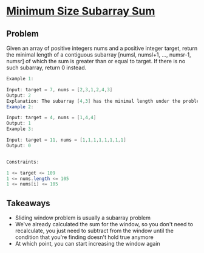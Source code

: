 # [ Minimum Size Subarray Sum ]( https://leetcode.com/problems/minimum-size-subarray-sum )

## Problem
Given an array of positive integers nums and a positive integer target, return the minimal length of a contiguous subarray [numsl, numsl+1, ..., numsr-1, numsr] of which the sum is greater than or equal to target. If there is no such subarray, return 0 instead.



```java
Example 1:

Input: target = 7, nums = [2,3,1,2,4,3]
Output: 2
Explanation: The subarray [4,3] has the minimal length under the problem constraint.
Example 2:

Input: target = 4, nums = [1,4,4]
Output: 1
Example 3:

Input: target = 11, nums = [1,1,1,1,1,1,1,1]
Output: 0


Constraints:

1 <= target <= 109
1 <= nums.length <= 105
1 <= nums[i] <= 105
```

## Takeaways
- Sliding window problem is usually a subarray problem
- We've already calculated the sum for the window, so you don't need to recalculate, you just need to subtract from the window until the condition that you're finding doesn't hold true anymore
- At which point, you can start increasing the window again
